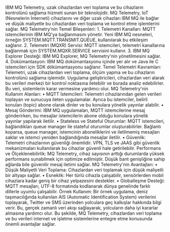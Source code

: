 IBM MQ Telemetry, uzak cihazlardan veri toplama ve bu cihazların kontrolünü sağlama hizmeti sunan bir teknolojidir. MQ Telemetry, IoT (Nesnelerin İnterneti) cihazlarını ve diğer uzak cihazları IBM MQ ile bağlar ve düşük maliyetle bu cihazlardan veri toplama ve kontrol etme işlemlerini sağlar.
MQ Telemetry'nin Temel Bileşenleri:
	1. Telemetri Kanalları: MQTT istemcilerinin IBM MQ'ya bağlanmasını yönetir. Yeni IBM MQ nesneleri, örneğin SYSTEM.MQTT.TRANSMIT.QUEUE, kullanılarak bu etkileşim sağlanır.
	2. Telemetri (MQXR) Servisi: MQTT istemcileri, telemetri kanallarına bağlanmak için SYSTEM.MQXR.SERVICE servisini kullanır.
	3. IBM MQ Explorer Desteği: IBM MQ Explorer, MQ Telemetry'nin yönetilmesini sağlar.
	4. Dokümantasyon: IBM MQ dokümantasyonu içinde yer alır ve Java ile C istemcileri için SDK dökümantasyonu sağlanır.
Temel Telemetri Kavramları:
Telemetri, uzak cihazlardan veri toplama, ölçüm yapma ve bu cihazların kontrolünü sağlama işlemidir. Uygulama geliştiricileri, cihazlardan veri alarak bu verileri merkezi bir kontrol noktasına iletebilir ve burada analiz edebilirler. Bu veri, sistemlerin karar vermesine yardımcı olur.
MQ Telemetry'nin Kullanım Alanları:
	• MQTT İstemcileri: Telemetri cihazlarından gelen verileri toplayan ve sunucuya ileten uygulamalar. Ayrıca bu istemciler, belirli konuları (topic) abone olarak dinler ve bu konulara yönelik yayınlar alabilir.
	• Mesaj Gönderimi: IBM MQ uygulamaları, MQTT istemcilerine mesaj gönderirken, bu mesajlar istemcilerin abone olduğu konulara yönelik yayınlar yapılarak iletilir.
	• Stateless ve Stateful Oturumlar: MQTT istemcileri, bağlandıkları queue manager ile stateful oturumlar oluşturabilirler. Bağlantı koparsa, queue manager, istemcinin aboneliklerini ve iletilmemiş mesajları saklar ve istemci yeniden bağlandığında mesajlar iletilir.
	• Güvenlik: Telemetri cihazlarının güvenliği önemlidir. VPN, TLS ve JAAS gibi güvenlik mekanizmaları kullanılarak bu cihazlar güvenli hale getirilebilir.
Performans ve Ölçeklenebilirlik:
MQ Telemetry, cihaz sayısının arttığı durumlarda yüksek performans sunabilmek için optimize edilmiştir. Düşük bant genişliğine sahip ağlarda bile güvenilir mesaj iletimi sağlar.
MQ Telemetry'nin Avantajları:
	• Düşük Maliyetli Veri Toplama: Cihazlardan veri toplamak için düşük maliyetli bir altyapı sağlar.
	• Esneklik: Her türlü cihazla çalışabilir, sensörlerden mobil cihazlara kadar geniş bir cihaz yelpazesini destekler.
	• Globalleşme Desteği: MQTT mesajları, UTF-8 formatında kodlanarak dünya genelinde farklı dillerle uyumlu çalışabilir.
Örnek Kullanım:
Bir örnek uygulama, deniz taşımacılığında kullanılan AIS (Automatic Identification System) verilerini toplayarak, Twitter ve SMS üzerinden yolculara geç kalkışlar hakkında bilgi verir. Bu, gerçek zamanlı veri akışı sağlayarak, yolcuların daha iyi kararlar almasına yardımcı olur.
Bu şekilde, MQ Telemetry, cihazlardan veri toplama ve bu verileri internet ve işletme sistemlerine entegre etme konusunda önemli avantajlar sağlar.
